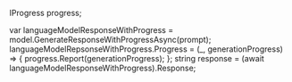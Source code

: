 IProgress<string> progress;

var languageModelResponseWithProgress = model.GenerateResponseWithProgressAsync(prompt);
languageModelRepsonseWithProgress.Progress = (_, generationProgress) =>
{
    progress.Report(generationProgress);
};
string response = (await languageModelResponseWithProgress).Response;
